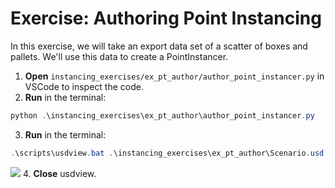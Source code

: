# Exercise: Authoring Point Instancing

In this exercise, we will take an export data set of a scatter of boxes and pallets. We'll use this data to create a PointInstancer.

1. **Open** `instancing_exercises/ex_pt_author/author_point_instancer.py` in VSCode to inspect the code.
2. **Run** in the terminal:
```powershell
python .\instancing_exercises\ex_pt_author\author_point_instancer.py
```
3. **Run** in the terminal:
```powershell
.\scripts\usdview.bat .\instancing_exercises\ex_pt_author\Scenario.usd --camera ExCam_01
```

![](../../images/asset-modularity-instancing/point-instancer.png)
4. **Close** usdview.

